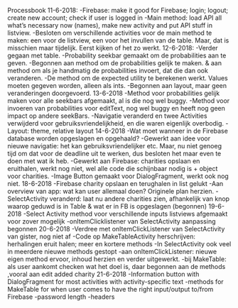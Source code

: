 Processbook
11-6-2018:
-Firebase: make it good for Firebase; login; logout; create new account; check if user is logged in
-Main method: load API all what’s necessary now (names), make new activity and put API stuff in listview.
-Besloten om verschillende activities voor de main method te maken: een voor de listview, een voor het invullen van de table. Maar, dat is misschien maar tijdelijk. Eerst kijken of het zo werkt.
12-6-2018:
-Verder gegaan met table.
-Probability seekbar gemaakt om de probabilities aan te geven. 
-Begonnen aan method om de probabilities gelijk te maken. & aan method om als je handmatig de probabilities invoert, dat die dan ook veranderen.
-De method om de expected utility te berekenen werkt. Values moeten gegeven worden, alleen als ints.
-Begonnen aan layout, maar geen veranderingen doorgevoerd.
13-6-2018
-Method voor probabilities gelijk maken voor alle seekbars afgemaakt, al is die nog wel buggy.
-Method voor invoeren van probabilities voor editText, nog wel buggy en heeft nog geen impact op andere seekBars.
-Navigatie veranderd en twee Activities verwijderd voor gebruiksvriendelijkheid, en die waren eigenlijk overbodig.
-Layout: theme, relative layout
14-6-2018
-Wat moet wanneer in de Firebase database worden opgeslagen en opgehaald?
-Gewerkt aan idee voor nieuwe navigatie: het kan gebruiksvriendelijker etc. Maar, nu niet genoeg tijd om dat voor de deadline uit te werken, dus besloten het maar even te doen met wat ik heb.
-Gewerkt aan Firebase: charities opslaan en eruithalen, werkt nog niet, wel alle code die schijnbaar nodig is + object voor charities.
-Image Button gemaakt voor DialogFragment, werkt ook nog niet.
18-6-2018
-Firebase charity opslaan en terughalen in list gelukt
-Aan overview van app: wat kan user allemaal doen? Originele plan herzien.
-SelectActivity veranderd: laat nu andere charities zien, afhankelijk van knop waarop geduwd is in Table & wat er in FB is opgeslagen (begonnen)
19-6-2018
-Select Activity method voor verschillende inputs listviews afgemaakt voor zover mogelijk
-onItemClicklistener van SelectActivity aanpassing begonnen
20-6-2018
-Verdree met onItemClickListener van SelectActivity van gister, nog niet af
-Code op MakeTableActivity herschrijven: herhalingen eruit halen; meer en kortere methods
-In SelectActivity ook veel in meerdere nieuwe methods gestopt
-aan onItemClickListener: nieuwe eigen method ervoor, inhoud herzien en verder uitgewerkt.
-bij MakeTable: als user aankomt checken wat het doel is, daar begonnen aan de methods ,vooral aan edit added charity
21-6-2018
-Information button with DialogFragment for most activities with activity-specific text
-methods for MakeTable for when user comes to have the right input/output to/from Firebase
-password length
-headers
